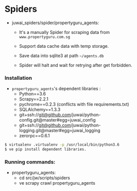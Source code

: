 # Spiders

 - juwai_spiders/spider/propertyguru_agents:
 
    - It's a manually Spider for scraping data from `www.propertyguru.com.sg`
    
    - Support data cache data with temp storage.
    
    - Save data into sqlite3 at path `~/agents.db`
    
    - Spider will halt and wait for retrying after get forbidden.


### Installation

 - `propertyguru_agents`'s dependent libraries :
    - Python==3.6
    - Scrapy==2.2.1
    - pychrome==0.2.3       (conflicts with file requirements.txt)
    - SQLAlchemy==1.3.3
    - git+ssh://git@github.com/juwai/python-config.git@master#egg=juwai_config
    - git+ssh://git@github.com/juwai/python-logging.git@master#egg=juwai_logging
    - zerorpc==0.6.1

```bash
$ virtualenv .virtualenv -p /usr/local/bin/python3.6
$ ve pip install dependent libraries.
```


### Running commands:

 - propertyguru_agents:
    - cd src/jw/scripts/spiders
    - ve scrapy crawl propertyguru_agents
